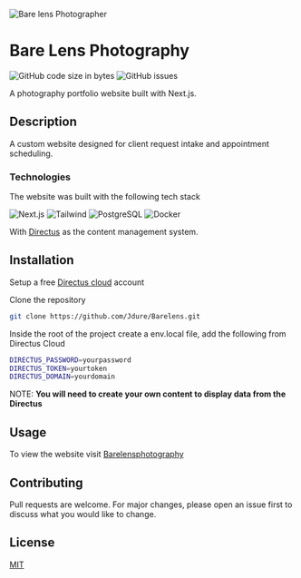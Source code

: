 ![Bare lens Photographer](https://res.cloudinary.com/dhfp2qscl/image/upload/v1678113420/portfolio/Color_logo_with_background_uqtgow.png)

# Bare Lens Photography
![GitHub code size in bytes](https://img.shields.io/github/languages/code-size/jdure/Barelens)
![GitHub issues](https://img.shields.io/github/issues/Jdure/Barelens)

A photography portfolio website built with Next.js. 

## Description

A custom website designed for client request intake and appointment scheduling.  

### Technologies

The website was built with the following tech stack

![Next.js](	https://img.shields.io/badge/Next.js-000?logo=nextdotjs&logoColor=fff&style=for-the-badge)
![Tailwind](https://img.shields.io/badge/Tailwind_CSS-38B2AC?style=for-the-badge&logo=tailwind-css&logoColor=white)
![PostgreSQL](https://img.shields.io/badge/PostgreSQL-316192?style=for-the-badge&logo=postgresql&logoColor=white)
![Docker](	https://img.shields.io/badge/docker-%230db7ed.svg?style=for-the-badge&logo=docker&logoColor=white)

With [Directus](https://directus.io/) as the content management system.

## Installation

Setup a free [Directus cloud](https://directus.cloud/) account

Clone the repository

```bash
git clone https://github.com/Jdure/Barelens.git
```

Inside the root of the project create a env.local file, add the following from Directus Cloud

```bash
DIRECTUS_PASSWORD=yourpassword
DIRECTUS_TOKEN=yourtoken
DIRECTUS_DOMAIN=yourdomain
```

NOTE: **You will need to create your own content to display data from the Directus**

## Usage

To view the website visit [Barelensphotography](https://barelens.vercel.app/)

## Contributing

Pull requests are welcome. For major changes, please open an issue first
to discuss what you would like to change.

## License

[MIT](https://choosealicense.com/licenses/mit/)